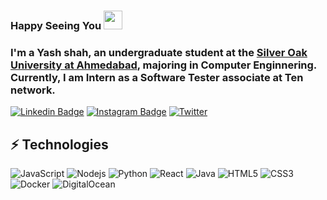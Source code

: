 ### Happy Seeing You  <img src="https://raw.githubusercontent.com/aemmadi/aemmadi/master/wave.gif" width="30px"> 

### I'm a Yash shah, an undergraduate student at the [Silver Oak University at Ahmedabad](https://www.silveroakuni.ac.in), majoring in Computer Enginnering. Currently, I am Intern as a Software Tester associate  at Ten network. 

[![Linkedin Badge](https://img.shields.io/badge/-linkedin-blue?style=flat-square&logo=Linkedin&logoColor=white&link=https://www.linkedin.com/in/yash-shah/)](https://www.linkedin.com/in/yash-shah/)
[![Instagram Badge](https://img.shields.io/badge/-instagram-purple?style=flat-square&logo=instagram&logoColor=white&link=https://www.instagram.com/yashs_2001/)](https://www.instagram.com/yashs_2001)
[![Twitter](https://img.shields.io/badge/-Twitter-blue?style=flat-square&logo=Linkedin&logoColor=white&link=https://twitter.com/Yashshah2001/)](https://twitter.com/Yashshah2001)

## ⚡ Technologies

![JavaScript](https://img.shields.io/badge/-JavaScript-black?style=flat-square&logo=javascript)
![Nodejs](https://img.shields.io/badge/-Nodejs-black?style=flat-square&logo=Node.js)
![Python](https://img.shields.io/badge/-Python-black?style=flat-square&logo=Python)
![React](https://img.shields.io/badge/-React-black?style=flat-square&logo=react)
![Java](https://img.shields.io/badge/-java-E34A86?style=flat-square&logo=java)
![HTML5](https://img.shields.io/badge/-HTML5-E34F26?style=flat-square&logo=html5&logoColor=white)
![CSS3](https://img.shields.io/badge/-CSS3-1572B6?style=flat-square&logo=css3)
![Docker](https://img.shields.io/badge/-Docker-black?style=flat-square&logo=docker)
![DigitalOcean](https://img.shields.io/badge/-Digital%20Ocean-darkblue?style=flat-square&logo=digitalocean)
